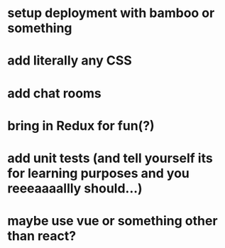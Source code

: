 # setup deployment with bamboo or something
# add literally any CSS
# add chat rooms
# bring in Redux for fun(?)
# add unit tests (and tell yourself its for learning purposes and you reeeaaaallly should...)
# maybe use vue or something other than react?
